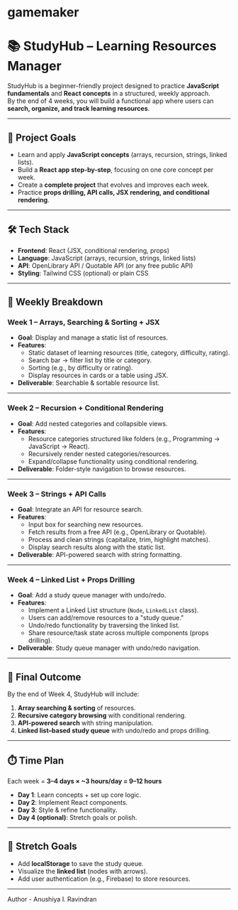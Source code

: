 # gamemaker
# 📚 StudyHub – Learning Resources Manager  
StudyHub is a beginner-friendly project designed to practice **JavaScript fundamentals** and **React concepts** in a structured, weekly approach.  
By the end of 4 weeks, you will build a functional app where users can **search, organize, and track learning resources**.

---

## 🎯 Project Goals
- Learn and apply **JavaScript concepts** (arrays, recursion, strings, linked lists).
- Build a **React app step-by-step**, focusing on one core concept per week.
- Create a **complete project** that evolves and improves each week.
- Practice **props drilling, API calls, JSX rendering, and conditional rendering**.

---

## 🛠️ Tech Stack
- **Frontend**: React (JSX, conditional rendering, props)
- **Language**: JavaScript (arrays, recursion, strings, linked lists)
- **API**: OpenLibrary API / Quotable API (or any free public API)
- **Styling**: Tailwind CSS (optional) or plain CSS

---

## 📅 Weekly Breakdown

### **Week 1 – Arrays, Searching & Sorting + JSX**
- **Goal**: Display and manage a static list of resources.
- **Features**:
  - Static dataset of learning resources (title, category, difficulty, rating).
  - Search bar → filter list by title or category.
  - Sorting (e.g., by difficulty or rating).
  - Display resources in cards or a table using JSX.
- **Deliverable**: Searchable & sortable resource list.

---

### **Week 2 – Recursion + Conditional Rendering**
- **Goal**: Add nested categories and collapsible views.
- **Features**:
  - Resource categories structured like folders (e.g., Programming → JavaScript → React).
  - Recursively render nested categories/resources.
  - Expand/collapse functionality using conditional rendering.
- **Deliverable**: Folder-style navigation to browse resources.

---

### **Week 3 – Strings + API Calls**
- **Goal**: Integrate an API for resource search.
- **Features**:
  - Input box for searching new resources.
  - Fetch results from a free API (e.g., OpenLibrary or Quotable).
  - Process and clean strings (capitalize, trim, highlight matches).
  - Display search results along with the static list.
- **Deliverable**: API-powered search with string formatting.

---

### **Week 4 – Linked List + Props Drilling**
- **Goal**: Add a study queue manager with undo/redo.
- **Features**:
  - Implement a Linked List structure (`Node`, `LinkedList` class).
  - Users can add/remove resources to a "study queue."
  - Undo/redo functionality by traversing the linked list.
  - Share resource/task state across multiple components (props drilling).
- **Deliverable**: Study queue manager with undo/redo navigation.

---

## 🚀 Final Outcome
By the end of Week 4, StudyHub will include:
1. **Array searching & sorting** of resources.  
2. **Recursive category browsing** with conditional rendering.  
3. **API-powered search** with string manipulation.  
4. **Linked list–based study queue** with undo/redo and props drilling.

---

## ⏱️ Time Plan
Each week = **3–4 days × ~3 hours/day = 9–12 hours**
- **Day 1**: Learn concepts + set up core logic.
- **Day 2**: Implement React components.
- **Day 3**: Style & refine functionality.
- **Day 4 (optional)**: Stretch goals or polish.

---

## 🌱 Stretch Goals
- Add **localStorage** to save the study queue.
- Visualize the **linked list** (nodes with arrows).
- Add user authentication (e.g., Firebase) to store resources.

---


Author - Anushiya I. Ravindran
